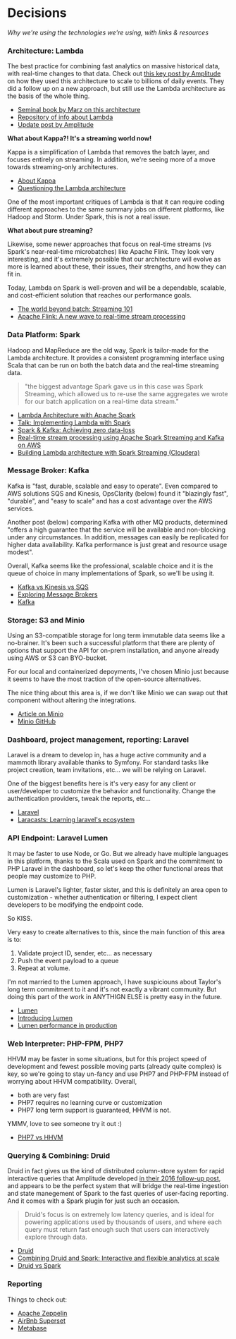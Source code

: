# Decisions
_Why we're using the technologies we're using, with links & resources_

### Architecture: Lambda
The best practice for combining fast analytics on massive historical data, with real-time changes to that data.
Check out [this key post by Amplitude](https://amplitude.com/blog/2015/08/25/scaling-analytics-at-amplitude/) on how they used this architecture to scale to billions of daily events.  They did a follow up on a new approach, but still use the Lambda architecture as the basis of the whole thing.

* [Seminal book by Marz on this architecture](https://www.amazon.com/Big-Data-Principles-practices-scalable/dp/1617290343/?&tag=rnwap-20)
* [Repository of info about Lambda](http://lambda-architecture.net/)
* [Update post by Amplitude](https://amplitude.com/blog/2016/05/25/nova-architecture-understanding-user-behavior/)

**What about Kappa?!  It's a streaming world now!**

Kappa is a simplification of Lambda that removes the batch layer, and focuses entirely on streaming.  In addition, we're seeing more of a move towards streaming-only architectures.
 * [About Kappa](http://milinda.pathirage.org/kappa-architecture.com/)
 * [Questioning the Lambda architecture](https://www.oreilly.com/ideas/questioning-the-lambda-architecture)
 
One of the most important critiques of Lambda is that it can require coding different approaches to the same summary jobs on different platforms, like Hadoop and Storm.  Under Spark, this is not a real issue.

**What about pure streaming?**

Likewise, some newer approaches that focus on real-time streams (vs Spark's near-real-time microbatches) like Apache Flink.  They look very interesting, and it's extremely possible that our architecture will evolve as more is learned about these, their issues, their strengths, and how they can fit in.
 
Today, Lambda on Spark is well-proven and will be a dependable, scalable, and cost-efficient solution that reaches our performance goals.

* [The world beyond batch: Streaming 101](https://www.oreilly.com/ideas/the-world-beyond-batch-streaming-101)
* [Apache Flink: A new wave to real-time stream processing](https://dzone.com/articles/packaging-apache-flink-applications-with-dependenc)


### Data Platform: Spark
Hadoop and MapReduce are the old way, Spark is tailor-made for the Lambda architecture.  It provides a consistent programming interface using Scala that can be run on both the batch data and the real-time streaming data.

> "the biggest advantage Spark gave us in this case was Spark Streaming, which allowed us to re-use the same aggregates we wrote for our batch application on a real-time data stream." 

* [Lambda Architecture with Apache Spark](https://dzone.com/articles/lambda-architecture-with-apache-spark)
* [Talk: Implementing Lambda with Spark](https://www.youtube.com/watch?v=MbJVij3im4c&t=2103s)
* [Spark & Kafka: Achieving zero data-loss](http://aseigneurin.github.io/2016/05/07/spark-kafka-achieving-zero-data-loss.html)
* [Real-time stream processing using Apache Spark Streaming and Kafka on AWS](https://aws.amazon.com/blogs/big-data/real-time-stream-processing-using-apache-spark-streaming-and-apache-kafka-on-aws/)
* [Building Lambda architecture with Spark Streaming (Cloudera)](http://blog.cloudera.com/blog/2014/08/building-lambda-architecture-with-spark-streaming/)

### Message Broker: Kafka
Kafka is "fast, durable, scalable and easy to operate". Even compared to AWS solutions SQS and Kinesis, OpsClarity (below) found it "blazingly fast", "durable", and "easy to scale" and has a cost advantage over the AWS services.

Another post (below) comparing Kafka with other MQ products, determined "offers a high guarantee that the service will be available and non-blocking under any circumstances. In addition, messages can easily be replicated for higher data availability. Kafka performance is just great and resource usage modest".

Overall, Kafka seems like the professional, scalable choice and it is the queue of choice in many implementations of Spark, so we'll be using it.

* [Kafka vs Kinesis vs SQS](https://www.opsclarity.com/evaluating-message-brokers-kafka-vs-kinesis-vs-sqs/)
* [Exploring Message Brokers](https://www.percona.com/blog/2014/05/05/exploring-message-brokers/)
* [Kafka](https://kafka.apache.org/)

### Storage: S3 and Minio
Using an S3-compatible storage for long term immutable data seems like a no-brainer.  It's been such a successful platform that there are plenty of options that support the API for on-prem installation, and anyone already using AWS or S3 can BYO-bucket.

For our local and containerized depoyments, I've chosen Minio just because it seems to have the most traction of the open-source alternatives.  

The nice thing about this area is, if we don't like Minio we can swap out that component without altering the integrations.
* [Article on Minio](http://www.theregister.co.uk/2016/12/21/minio_microserever_aims_for_object_world_domination/)
* [Minio GitHub](https://github.com/minio/minio)

### Dashboard, project management, reporting: Laravel
Laravel is a dream to develop in, has a huge active community and a mammoth library available thanks to Symfony.  For standard tasks like project creation, team invitations, etc... we will be relying on Laravel.  

One of the biggest benefits here is it's very easy for any client or user/developer to customize the behavior and functionality.  Change the authentication providers, tweak the reports, etc...

* [Laravel](https://laravel.com/)
* [Laracasts: Learning laravel's ecosystem](https://laracasts.com/)

### API Endpoint: Laravel Lumen
It may be faster to use Node, or Go.  But we already have multiple languages in this platform, thanks to the Scala used on Spark and the commitment to PHP Laravel in the dashboard, so let's keep the other functional areas that people may customize to PHP.

Lumen is Laravel's lighter, faster sister, and this is definitely an area open to customization - whether authentication or filtering, I expect client developers to be modifying the endpoint code. 

So KISS.

Very easy to create alternatives to this, since the main function of this area is to:
1. Validate project ID, sender, etc... as necessary
2. Push the event payload to a queue
3. Repeat at volume.

I'm not married to the Lumen approach, I have suspiciouns about Taylor's long term commitment to it and it's not exactly a vibrant community.  But doing this part of the work in ANYTHIGN ELSE is pretty easy in the future.  

* [Lumen](https://lumen.laravel.com/)
* [Introducing Lumen](https://mattstauffer.co/blog/introducing-lumen-from-laravel)
* [Lumen performance in production](http://www.darwinbiler.com/laravel-lumen-performance-production/)

### Web Interpreter: PHP-FPM, PHP7
HHVM may be faster in some situations, but for this project speed of development and fewest possible moving parts (already quite complex) is key, so we're going to stay un-fancy and use PHP7 and PHP-FPM instead of worrying about HHVM compatibility.
Overall,
* both are very fast
* PHP7 requires no learning curve or customization
* PHP7 long term support is guaranteed, HHVM is not.

YMMV, love to see someone try it out :)

* [PHP7 vs HHVM](https://www.keycdn.com/blog/php-7-vs-hhvm/)

### Querying & Combining: Druid
Druid in fact gives us the kind of distributed column-store system for rapid interactive queries that Amplitude developed [in their 2016 follow-up post](https://amplitude.com/blog/2016/05/25/nova-architecture-understanding-user-behavior/), and appears to be the perfect system that will bridge the real-time ingestion and state manegement of Spark to the fast queries of user-facing reporting.  And it comes with a Spark plugin for just such an occasion.
> Druid's focus is on extremely low latency queries, and is ideal for powering applications used by thousands of users, and where each query must return fast enough such that users can interactively explore through data.

* [Druid](http://druid.io/)
* [Combining Druid and Spark: Interactive and flexible analytics at scale](https://www.linkedin.com/pulse/combining-druid-spark-interactive-flexible-analytics-scale-butani)
* [Druid vs Spark](http://druid.io/docs/latest/comparisons/druid-vs-spark.html)

### Reporting
Things to check out:
* [Apache Zeppelin](https://zeppelin.apache.org/)
* [AirBnb Superset](https://github.com/airbnb/superset)
* [Metabase](https://github.com/metabase/metabase)













